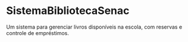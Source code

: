 # SistemaBibliotecaSenac
Um sistema para gerenciar livros disponíveis na escola, com reservas e controle de empréstimos.
